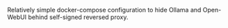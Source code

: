 Relatively simple docker-compose configuration to hide Ollama and Open-WebUI
behind self-signed reversed proxy.
